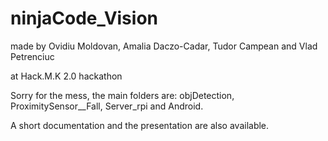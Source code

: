 # ninjaCode_Vision

made by Ovidiu Moldovan, Amalia Daczo-Cadar, Tudor Campean and Vlad Petrenciuc

at Hack.M.K 2.0 hackathon

Sorry for the mess, the main folders are: objDetection, ProximitySensor__Fall, Server_rpi and Android.

A short documentation and the presentation are also available.
